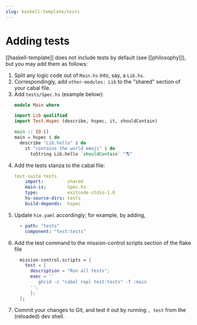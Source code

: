 ```yaml
---
slug: haskell-template/tests
---
```


# Adding tests

[[haskell-template]] does not include tests by default (see [[philosophy]]), but you may add them as follows:

1. Split any logic code out of `Main.hs` into, say, a `Lib.hs`.
1. Correspondingly, add `other-modules: Lib` to the "shared" section of your cabal file.
1. Add `tests/Spec.hs` (example below):
    ```haskell
    module Main where

    import Lib qualified
    import Test.Hspec (describe, hspec, it, shouldContain)

    main :: IO ()
    main = hspec $ do
      describe "Lib.hello" $ do
        it "contains the world emoji" $ do
          toString Lib.hello `shouldContain` "🌎"
    ```
1. Add the tests stanza to the cabal file:
    ```yaml
    test-suite tests
        import:         shared
        main-is:        Spec.hs
        type:           exitcode-stdio-1.0
        hs-source-dirs: tests
        build-depends:  hspec
    ```
1. Update `hie.yaml` accordingly; for example, by adding,
    ```yaml
      - path: "tests"
        component: "test:tests"
    ```
1. Add the test command to the mission-control scripts section of the flake file
    ```nix
      mission-control.scripts = {
        test = {
          description = "Run all tests";
          exec = ''
             ghcid -c "cabal repl test:tests" -T :main
          '';
          };
      };
    ```
1. Commit your changes to Git, and test it out by running `, test` from the (reloaded) dev shell.
